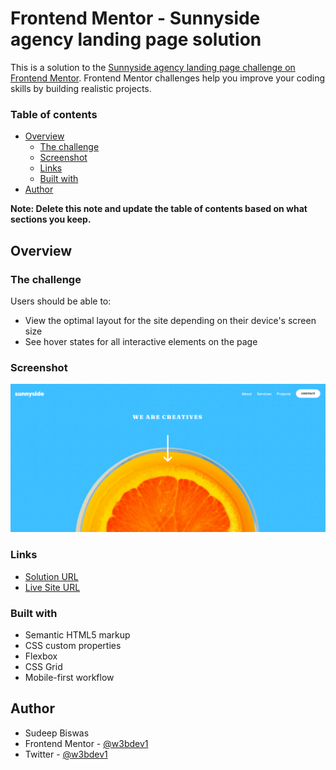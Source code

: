 # Frontend Mentor - Sunnyside agency landing page solution
This is a solution to the [Sunnyside agency landing page challenge on Frontend Mentor](https://www.frontendmentor.io/challenges/sunnyside-agency-landing-page-7yVs3B6ef). Frontend Mentor challenges help you improve your coding skills by building realistic projects.

### Table of contents

- [Overview](#overview)
  - [The challenge](#the-challenge)
  - [Screenshot](#screenshot)
  - [Links](#links)
  - [Built with](#built-with)
- [Author](#author)

**Note: Delete this note and update the table of contents based on what sections you keep.**

## Overview
### The challenge
Users should be able to:
- View the optimal layout for the site depending on their device's screen size
- See hover states for all interactive elements on the page

### Screenshot
![](./screenshot.png)

### Links
- [Solution URL](https://github.com/w3bdev1/landing-sunnyside)
- [Live Site URL](https://w3bdev1.github.io/landing-sunnyside/)

### Built with
- Semantic HTML5 markup
- CSS custom properties
- Flexbox
- CSS Grid
- Mobile-first workflow

## Author
- Sudeep Biswas
- Frontend Mentor - [@w3bdev1](https://www.frontendmentor.io/profile/w3bdev1)
- Twitter - [@w3bdev1](https://www.twitter.com/w3bdev1)
